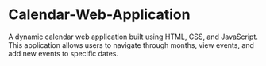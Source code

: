 # Calendar-Web-Application
A dynamic calendar web application built using HTML, CSS, and JavaScript. This application allows users to navigate through months, view events, and add new events to specific dates.
